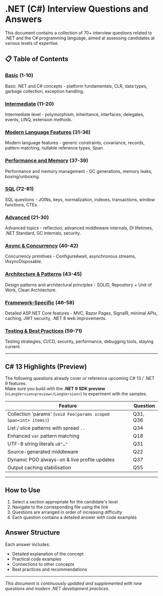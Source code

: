 # .NET (C#) Interview Questions and Answers

This document contains a collection of 70+ interview questions related to .NET and the C# programming language, aimed at assessing candidates at various levels of expertise.

## 📋 Table of Contents

### [Basic](basic.md) (1-10)
Basic .NET and C# concepts - platform fundamentals, CLR, data types, garbage collection, exception handling.

### [Intermediate](intermediate.md) (11-20)
Intermediate level - polymorphism, inheritance, interfaces, delegates, events, LINQ, extension methods.

### [Modern Language Features](modern-language-features.md) (31-36)
Modern language features - generic constraints, covariance, records, pattern matching, nullable reference types, Span<T>.

### [Performance and Memory](performance.md) (37-39)
Performance and memory management - GC generations, memory leaks, boxing/unboxing.

### [SQL](sql.md) (72-81)
SQL questions - JOINs, keys, normalization, indexes, transactions, window functions, CTEs.

### [Advanced](advanced.md) (21-30)
Advanced topics - reflection, advanced middleware internals, DI lifetimes, .NET Standard, GC internals, security.

### [Async & Concurrency](async-concurrency.md) (40-42)
Concurrency primitives - ConfigureAwait, asynchronous streams, IAsyncDisposable.

### [Architecture & Patterns](architecture-patterns.md) (43-45)
Design patterns and architectural principles - SOLID, Repository + Unit of Work, Clean Architecture.

### [Framework-Specific](framework-specific.md) (46-58)
Detailed ASP.NET Core features - MVC, Razor Pages, SignalR, minimal APIs, caching, JWT security, .NET 8 web improvements.

### [Testing & Best Practices](testing-best-practices.md) (59-71)
Testing strategies, CI/CD, security, performance, debugging tools, staying current.

---

## C# 13 Highlights (Preview)

The following questions already cover or reference upcoming C# 13 / .NET 9 features.  
Make sure you build with the **.NET 9 SDK preview** (`<LangVersion>preview</LangVersion>`) to experiment with the samples.

| Feature | Question |
|---------|----------|
| Collection 'params' (`void Foo(params scoped Span<int> items)`) | Q31, Q36 |
| List / slice patterns with spread `..` | Q34 |
| Enhanced `var` pattern matching | Q18 |
| UTF-8 string literals `u8"…"` | Q31 |
| Source-generated middleware | Q22 |
| Dynamic PGO always-on & live profile updates | Q37 |
| Output caching stabilisation | Q55 |

---

## How to Use

1. Select a section appropriate for the candidate's level
2. Navigate to the corresponding file using the link
3. Questions are arranged in order of increasing difficulty
4. Each question contains a detailed answer with code examples

## Answer Structure

Each answer includes:
- Detailed explanation of the concept
- Practical code examples
- Connections to other concepts
- Best practices and recommendations

---

*This document is continuously updated and supplemented with new questions and modern .NET development practices.* 